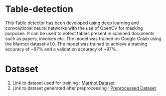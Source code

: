 # Table-detection
This Table detector has been developed using deep learning and convolutional neural networks with the use of OpenCV for masking purposes. 
It can be used to detect tables present in scanned documents such as papers, invoices etc. 
The model was trained on Google Colab using the Marmot dataset v1.0. The model was trained to achieve a training accuracy of ~97% and a validation accuracy of ~97%.
# Dataset
1. Link to dataset used for training : [Marmot Dataset](https://drive.google.com/drive/folders/1Z8-O8VV4QtEV8kfabycIY-wsYXzJU2RT?usp=share_link)
2. Link to dataset generated after preprocessing : [Preprocessed Dataset](https://drive.google.com/drive/folders/1t2Q_yo48A7gP0Shr3X7LnxX6U2Nks0eL?usp=share_link)
